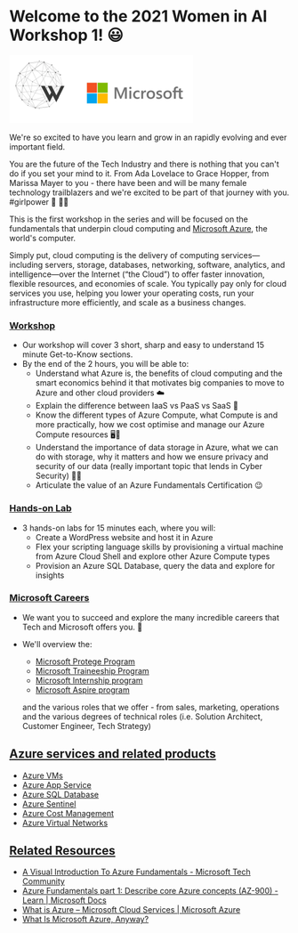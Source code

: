 # **Welcome to the 2021 Women in AI Workshop 1!** 😃 

![WAIxMicrosoft logo](logo/workshop-logo.PNG)

We're so excited to have you learn and grow in an rapidly evolving and ever important field. 

You are the future of the Tech Industry and there is nothing that you can't do if you set your mind to it. From Ada Lovelace to Grace Hopper, from Marissa Mayer to you - there have been and will be many female technology trailblazers and we're excited to be part of that journey with you. #girlpower 🌱 👩‍💻

This is the first workshop in the series and will be focused on the fundamentals that underpin cloud computing and [Microsoft Azure](https://azure.microsoft.com/en-us/overview/what-is-cloud-computing/), the world's computer. 

Simply put, cloud computing is the delivery of computing services—including servers, storage, databases, networking, software, analytics, and intelligence—over the Internet (“the Cloud”) to offer faster innovation, flexible resources, and economies of scale. You typically pay only for cloud services you use, helping you lower your operating costs, run your infrastructure more efficiently, and scale as a business changes.



### <u>**Workshop**</u>
- Our workshop will cover 3 short, sharp and easy to understand 15 minute Get-to-Know sections. 
- By the end of the 2 hours, you will be able to:
    - Understand what Azure is, the benefits of cloud computing and the smart economics behind it that motivates big companies to move to Azure and other cloud providers ☁️
    - Explain the difference between IaaS vs PaaS vs SaaS 🤔
    - Know the different types of Azure Compute, what Compute is and more practically, how we cost optimise and manage our Azure Compute resources 🖥️💸
    - Understand the importance of data storage in Azure, what we can do with storage, why it matters and how we ensure privacy and security of our data (really important topic that lends in Cyber Security) 💽🔐
    - Articulate the value of an Azure Fundamentals Certification 😉

### <u>**Hands-on Lab**</u>
- 3 hands-on labs for 15 minutes each, where you will:
    - Create a WordPress website and host it in Azure
    - Flex your scripting language skills by provisioning a virtual machine from Azure Cloud Shell and explore other Azure Compute types
    - Provision an Azure SQL Database, query the data and explore for insights

### <u>**Microsoft Careers**</u>
- We want you to succeed and explore the many incredible careers that Tech and Microsoft offers you. 🚀
- We'll overview the:
    - [Microsoft Protege Program](https://www.microsoft.com/en-au/protege/)
    - [Microsoft Traineeship Program](https://www.microsoft.com/en-au/microsoft-traineeship-program) 
    - [Microsoft Internship program](https://www.microsoft.com/en-au/ecif/interns-anz.aspx)
    - [Microsoft Aspire program](https://www.microsoft.com/en-ie/earlycareers/aspire-program) 
    
    and the various roles that we offer - from sales, marketing, operations and the various degrees of technical roles (i.e. Solution Architect, Customer Engineer, Tech Strategy)

## <u>**Azure services and related products**</u>
- [Azure VMs](https://azure.microsoft.com/en-us/services/virtual-machines/)
- [Azure App Service](https://azure.microsoft.com/en-au/services/app-service/)
- [Azure SQL Database](https://azure.microsoft.com/en-au/solutions/databases/)
- [Azure Sentinel](https://azure.microsoft.com/en-au/services/azure-sentinel/)
- [Azure Cost Management](https://azure.microsoft.com/en-us/services/cost-management/)
- [Azure Virtual Networks](https://azure.microsoft.com/en-au/services/virtual-network)

## <u>**Related Resources** </u>
- [A Visual Introduction To Azure Fundamentals - Microsoft Tech Community](https://techcommunity.microsoft.com/t5/azure-developer-community-blog/a-visual-introduction-to-azure-fundamentals/ba-p/2132410)
- [Azure Fundamentals part 1: Describe core Azure concepts (AZ-900) - Learn | Microsoft Docs](https://docs.microsoft.com/en-us/learn/paths/az-900-describe-cloud-concepts/)
- [What is Azure – Microsoft Cloud Services | Microsoft Azure](https://azure.microsoft.com/en-au/overview/what-is-azure/)
- [What Is Microsoft Azure, Anyway?](https://www.howtogeek.com/337961/what-is-microsoft-azure/)
